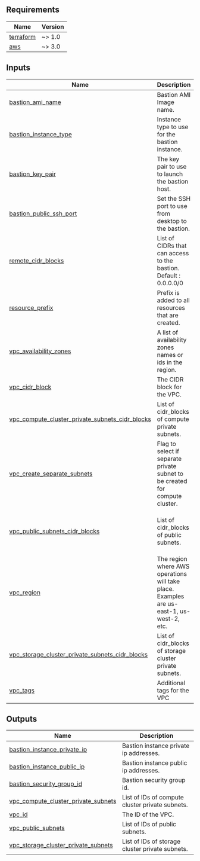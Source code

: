 <!-- BEGIN_TF_DOCS -->
## Requirements

| Name | Version |
|------|---------|
| <a name="requirement_terraform"></a> [terraform](#requirement\_terraform) | ~> 1.0 |
| <a name="requirement_aws"></a> [aws](#requirement\_aws) | ~> 3.0 |

## Inputs

| Name | Description | Type | Default | Required |
|------|-------------|------|---------|:--------:|
| <a name="input_bastion_ami_name"></a> [bastion\_ami\_name](#input\_bastion\_ami\_name) | Bastion AMI Image name. | `string` | `"Amazon-Linux2-HVM"` | no |
| <a name="input_bastion_instance_type"></a> [bastion\_instance\_type](#input\_bastion\_instance\_type) | Instance type to use for the bastion instance. | `string` | `"t2.micro"` | no |
| <a name="input_bastion_key_pair"></a> [bastion\_key\_pair](#input\_bastion\_key\_pair) | The key pair to use to launch the bastion host. | `string` | n/a | yes |
| <a name="input_bastion_public_ssh_port"></a> [bastion\_public\_ssh\_port](#input\_bastion\_public\_ssh\_port) | Set the SSH port to use from desktop to the bastion. | `string` | `22` | no |
| <a name="input_remote_cidr_blocks"></a> [remote\_cidr\_blocks](#input\_remote\_cidr\_blocks) | List of CIDRs that can access to the bastion. Default : 0.0.0.0/0 | `list(string)` | <pre>[<br>  "0.0.0.0/0"<br>]</pre> | no |
| <a name="input_resource_prefix"></a> [resource\_prefix](#input\_resource\_prefix) | Prefix is added to all resources that are created. | `string` | `"spectrum-scale"` | no |
| <a name="input_vpc_availability_zones"></a> [vpc\_availability\_zones](#input\_vpc\_availability\_zones) | A list of availability zones names or ids in the region. | `list(string)` | n/a | yes |
| <a name="input_vpc_cidr_block"></a> [vpc\_cidr\_block](#input\_vpc\_cidr\_block) | The CIDR block for the VPC. | `string` | `"10.0.0.0/16"` | no |
| <a name="input_vpc_compute_cluster_private_subnets_cidr_blocks"></a> [vpc\_compute\_cluster\_private\_subnets\_cidr\_blocks](#input\_vpc\_compute\_cluster\_private\_subnets\_cidr\_blocks) | List of cidr\_blocks of compute private subnets. | `list(string)` | <pre>[<br>  "10.0.7.0/24"<br>]</pre> | no |
| <a name="input_vpc_create_separate_subnets"></a> [vpc\_create\_separate\_subnets](#input\_vpc\_create\_separate\_subnets) | Flag to select if separate private subnet to be created for compute cluster. | `bool` | `true` | no |
| <a name="input_vpc_public_subnets_cidr_blocks"></a> [vpc\_public\_subnets\_cidr\_blocks](#input\_vpc\_public\_subnets\_cidr\_blocks) | List of cidr\_blocks of public subnets. | `list(string)` | <pre>[<br>  "10.0.1.0/24",<br>  "10.0.2.0/24",<br>  "10.0.3.0/24"<br>]</pre> | no |
| <a name="input_vpc_region"></a> [vpc\_region](#input\_vpc\_region) | The region where AWS operations will take place. Examples are us-east-1, us-west-2, etc. | `string` | n/a | yes |
| <a name="input_vpc_storage_cluster_private_subnets_cidr_blocks"></a> [vpc\_storage\_cluster\_private\_subnets\_cidr\_blocks](#input\_vpc\_storage\_cluster\_private\_subnets\_cidr\_blocks) | List of cidr\_blocks of storage cluster private subnets. | `list(string)` | <pre>[<br>  "10.0.4.0/24",<br>  "10.0.5.0/24",<br>  "10.0.6.0/24"<br>]</pre> | no |
| <a name="input_vpc_tags"></a> [vpc\_tags](#input\_vpc\_tags) | Additional tags for the VPC | `map(string)` | `{}` | no |

## Outputs

| Name | Description |
|------|-------------|
| <a name="output_bastion_instance_private_ip"></a> [bastion\_instance\_private\_ip](#output\_bastion\_instance\_private\_ip) | Bastion instance private ip addresses. |
| <a name="output_bastion_instance_public_ip"></a> [bastion\_instance\_public\_ip](#output\_bastion\_instance\_public\_ip) | Bastion instance public ip addresses. |
| <a name="output_bastion_security_group_id"></a> [bastion\_security\_group\_id](#output\_bastion\_security\_group\_id) | Bastion security group id. |
| <a name="output_vpc_compute_cluster_private_subnets"></a> [vpc\_compute\_cluster\_private\_subnets](#output\_vpc\_compute\_cluster\_private\_subnets) | List of IDs of compute cluster private subnets. |
| <a name="output_vpc_id"></a> [vpc\_id](#output\_vpc\_id) | The ID of the VPC. |
| <a name="output_vpc_public_subnets"></a> [vpc\_public\_subnets](#output\_vpc\_public\_subnets) | List of IDs of public subnets. |
| <a name="output_vpc_storage_cluster_private_subnets"></a> [vpc\_storage\_cluster\_private\_subnets](#output\_vpc\_storage\_cluster\_private\_subnets) | List of IDs of storage cluster private subnets. |
<!-- END_TF_DOCS -->

